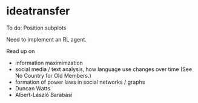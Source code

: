 # ideatransfer
To do: 
Position subplots

Need to implement an RL agent.

Read up on 
- information maximimzation
- social media / text analysis, how language use changes over time (See No Country for Old Members.)
- formation of power laws in social networks / graphs
- Duncan Watts
- Albert-László Barabási
